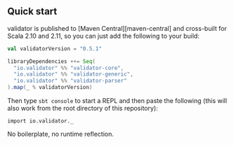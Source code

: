 ## Quick start

validator is published to [Maven Central][maven-central] and cross-built for Scala 2.10 and 2.11, so
you can just add the following to your build:

```scala
val validatorVersion = "0.5.1"

libraryDependencies ++= Seq(
  "io.validator" %% "validator-core",
  "io.validator" %% "validator-generic",
  "io.validator" %% "validator-parser"
).map(_ % validatorVersion)
```

Then type `sbt console` to start a REPL and then paste the following (this will also work from the
root directory of this repository):

```tut:book
import io.validator._
```

No boilerplate, no runtime reflection.
